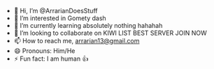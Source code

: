 - 👋 Hi, I’m @ArrarianDoesStuff
- 👀 I’m interested in Gomety dash
- 🌱 I’m currently learning absolutely nothing hahahah
- 💞️ I’m looking to collaborate on KIWI LIST BEST SERVER JOIN NOW
- 📫 How to reach me, arrarian13@gmail.com
- 😄 Pronouns: Him/He
- ⚡ Fun fact: I am human 👍

<!---
ArrarianDoesStuff/ArrarianDoesStuff is a ✨ special ✨ repository because its `README.md` (this file) appears on your GitHub profile.
You can click the Preview link to take a look at your changes.
--->
